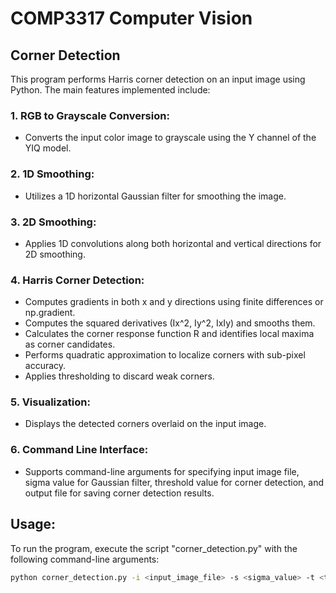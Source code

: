 # COMP3317 Computer Vision
## Corner Detection

This program performs Harris corner detection on an input image using Python. The main features implemented include:

### 1. RGB to Grayscale Conversion:
   - Converts the input color image to grayscale using the Y channel of the YIQ model.

### 2. 1D Smoothing:
   - Utilizes a 1D horizontal Gaussian filter for smoothing the image.

### 3. 2D Smoothing:
   - Applies 1D convolutions along both horizontal and vertical directions for 2D smoothing.

### 4. Harris Corner Detection:
   - Computes gradients in both x and y directions using finite differences or np.gradient.
   - Computes the squared derivatives (Ix^2, Iy^2, IxIy) and smooths them.
   - Calculates the corner response function R and identifies local maxima as corner candidates.
   - Performs quadratic approximation to localize corners with sub-pixel accuracy.
   - Applies thresholding to discard weak corners.

### 5. Visualization:
   - Displays the detected corners overlaid on the input image.

### 6. Command Line Interface:
   - Supports command-line arguments for specifying input image file, sigma value for Gaussian filter, threshold value for corner detection, and output file for saving corner detection results.

## Usage:
To run the program, execute the script "corner_detection.py" with the following command-line arguments:

```bash
python corner_detection.py -i <input_image_file> -s <sigma_value> -t <threshold_value> -o <output_file>
